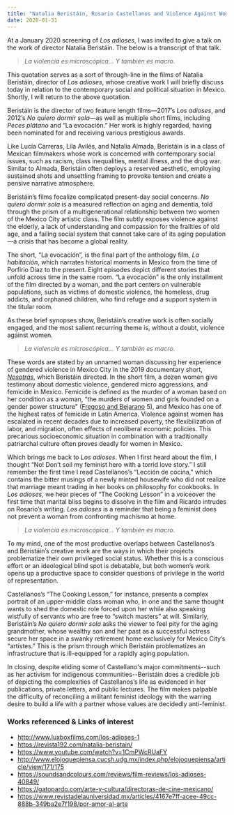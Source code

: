 ```yaml
---
title: "Natalia Beristáin, Rosario Castellanos and Violence Against Women"
date: 2020-01-31
---
```


At a January 2020 screening of _Los adioses_, I was invited to give a talk on the work of director Natalia Beristáin. The below is a transcript of that talk.

>  _La violencia es microscópica… Y también es macro._

This quotation serves as a sort of through-line in the films of Natalia Beristáin, director of _Los adioses_, whose creative work I will briefly discuss today in relation to the contemporary social and political situation in Mexico. Shortly, I will return to the above quotation.

Beristáin is the director of two feature length films—2017’s _Los adioses_, and 2012’s _No quiero dormir sola_—as well as multiple short films, including _Peces plátano_ and “La evocación.” Her work is highly regarded, having been nominated for and receiving various prestigious awards. 

Like Lucía Carreras, Lila Avilés, and Natalia Almada, Beristáin is in a class of Mexican filmmakers whose work is concerned with contemporary social issues, such as racism, class inequalities, mental illness, and the drug war. Similar to Almada, Beristáin often deploys a reserved aesthetic, employing sustained shots and unsettling framing to provoke tension and create a pensive narrative atmosphere.

Beristáin’s films focalize complicated present-day social concerns. _No quiero dormir sola_ is a measured reflection on aging and dementia, told through the prism of a multigenerational relationship between two women of the Mexico City artistic class. The film subtly exposes violence against the elderly, a lack of understanding and compassion for the frailties of old age, and a failing social system that cannot take care of its aging population—a crisis that has become a global reality.

The short, “La evocación”, is the final part of the anthology film, _La habitación_, which narrates historical moments in Mexico from the time of Porfirio Díaz to the present. Eight episodes depict different stories that unfold across time in the same room. “La evocación” is the only installment of the film directed by a woman, and the part centers on vulnerable populations, such as victims of domestic violence, the homeless, drug addicts, and orphaned children, who find refuge and a support system in the titular room.

As these brief synopses show, Beristáin’s creative work is often socially engaged, and the most salient recurring theme is, without a doubt, violence against women.

>  _La violencia es microscópica… Y también es macro._

These words are stated by an unnamed woman discussing her experience of gendered violence in Mexico City in the 2019 documentary short, [_Nosotras_](https://www.sopitas.com/entretenimiento/exclusiva-corto-nosotras-feminicidios-violencia-genero-diego-luna-natalia-beristain/), which Beristáin directed. In the short film, a dozen women give testimony about domestic violence, gendered micro aggressions, and femicide in Mexico. Femicide is defined as the murder of a woman based on her condition as a woman, “the murders of women and girls founded on a gender power structure" ([Fregoso and Bejarano](https://read.dukeupress.edu/books/book/1432/Terrorizing-WomenFeminicide-in-the-Americas) 5), and Mexico has one of the highest rates of femicide in Latin America. Violence against women has escalated in recent decades due to increased poverty, the flexibilization of labor, and migration, often effects of neoliberal economic policies. This precarious socioeconomic situation in combination with a traditionally patriarchal culture often proves deadly for women in Mexico. 

Which brings me back to _Los adioses_. When I first heard about the film, I thought “No! Don’t soil my feminist hero with a torrid love story.” I still remember the first time I read Castellanos’s “Lección de cocina," which contains the bitter musings of a newly minted housewife who did not realize that marriage meant trading in her books on philosophy for cookbooks. In _Los adioses_, we hear pieces of “The Cooking Lesson” in a voiceover the first time that marital bliss begins to dissolve in the film and Ricardo intrudes on Rosario’s writing. _Los adioses_ is a reminder that being a feminist does not prevent a woman from confronting machismo at home.

>  _La violencia es microscópica… Y también es macro._

To my mind, one of the most productive overlaps between Castellanos’s and Beristáin’s creative work are the ways in which their projects problematize their own privileged social status. Whether this is a conscious effort or an ideological blind spot is debatable, but both women’s work opens up a productive space to consider questions of privilege in the world of representation.

Castellanos’s “The Cooking Lesson,” for instance, presents a complex portrait of an upper-middle class woman who, in one and the same thought wants to shed the domestic role forced upon her while also speaking wistfully of servants who are free to “switch masters” at will. Similarly, Beristáin’s _No quiero dormir sola_ asks the viewer to feel pity for the aging grandmother, whose wealthy son and her past as a successful actress secure her space in a swanky retirement home exclusively for Mexico City’s “artistes.” This is the prism through which Beristáin problematizes an infrastructure that is ill-equipped for a rapidly aging population.

In closing, despite eliding some of Castellano's major commitments--such as her activism for indigenous communities--Beristáin does a credible job of depicting the complexities of Castellanos’s life as evidenced in her publications, private letters, and public lectures. The film makes palpable the difficulty of reconciling a militant feminist ideology with the warring desire to build a life with a partner whose values are decidedly anti-feminist.

### Works referenced & Links of interest
* http://www.luxboxfilms.com/los-adioses-1
* https://revista192.com/natalia-beristain/
* https://www.youtube.com/watch?v=1CmPWcRUaFY
* http://www.elojoquepiensa.cucsh.udg.mx/index.php/elojoquepiensa/article/view/171/175
* https://soundsandcolours.com/reviews/film-reviews/los-adioses-40849/
* https://gatopardo.com/arte-y-cultura/directoras-de-cine-mexicano/
* https://www.revistadelauniversidad.mx/articles/4167e7ff-acee-49cc-888b-349ba2e7f198/por-amor-al-arte
